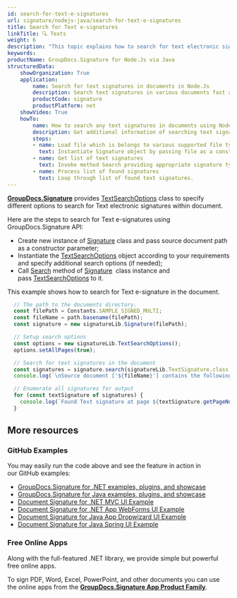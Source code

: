 ```yaml
---
id: search-for-text-e-signatures
url: signature/nodejs-java/search-for-text-e-signatures
title: Search for Text e-signatures
linkTitle: 🔍 Texts
weight: 6
description: "This topic explains how to search for text electronic signatures within the document pages by GroupDocs.Signature API."
keywords: 
productName: GroupDocs.Signature for Node.Js via Java 
structuredData:
    showOrganization: True
    application:    
        name: Search for text signatures in documents in Node.Js    
        description: Search text signatures in various documents fast and easily with Node.Js language and GroupDocs.Signature for Node.Js via Java APIs
        productCode: signature
        productPlatform: net 
    showVideo: True
    howTo:
        name: How to search any text signatures in documents using Node.Js 
        description: Get additional information of searching text signatures in documents with Node.Js
        steps:
        - name: Load file which is belongs to various supported file types.
          text: Instantiate Signature object by passing file as a constructor parameter. You may provide either file path or file stream. 
        - name: Get list of text signatures 
          text: Invoke method Search providing appropriate signature type.
        - name: Process list of found signatures
          text: Loop through list of found text signatures.
---
```

[**GroupDocs.Signature**](https://products.groupdocs.com/signature/nodejs-java) provides [TextSearchOptions](https://reference.groupdocs.com/signature/nodejs-java/com.groupdocs.signature.options/textsearchoptions) class to specify different options to search for Text electronic signatures within document.

Here are the steps to search for Text e-signatures using GroupDocs.Signature API:

* Create new instance of [Signature](https://reference.groupdocs.com/signature/nodejs-java/com.groupdocs.signature/signature) class and pass source document path as a constructor parameter;
* Instantiate the [TextSearchOptions](https://reference.groupdocs.com/signature/nodejs-java/com.groupdocs.signature.options/textsearchoptions) object according to your requirements and specify additional search options (if needed);  
* Call [Search](https://reference.groupdocs.com/signature/nodejs-java/com.groupdocs.signature/signature/search) method of [Signature](https://reference.groupdocs.com/signature/nodejs-java/com.groupdocs.signature/signature)  class instance and pass [TextSearchOptions](https://reference.groupdocs.com/signature/nodejs-java/com.groupdocs.signature.options/textsearchoptions) to it.

This example shows how to search for Text e-signature in the document.

```javascript
  // The path to the documents directory.
  const filePath = Constants.SAMPLE_SIGNED_MULTI; 
  const fileName = path.basename(filePath);
  const signature = new signatureLib.Signature(filePath);

  // Setup search options
  const options = new signatureLib.TextSearchOptions();
  options.setAllPages(true);

  // Search for text signatures in the document
  const signatures = signature.search(signatureLib.TextSignature.class, options).toArray();
  console.log(`\nSource document ['${fileName}'] contains the following text signature(s).`);

  // Enumerate all signatures for output
  for (const textSignature of signatures) {
    console.log(`Found Text signature at page ${textSignature.getPageNumber()} with type [${textSignature.getSignatureImplementation()}] and text '${textSignature.getText()}'.`);
  }
```


## More resources

### GitHub Examples

You may easily run the code above and see the feature in action in our GitHub examples:

* [GroupDocs.Signature for .NET examples, plugins, and showcase](https://github.com/groupdocs-signature/GroupDocs.Signature-for-.NET)
* [GroupDocs.Signature for Java examples, plugins, and showcase](https://github.com/groupdocs-signature/GroupDocs.Signature-for-Java)
* [Document Signature for .NET MVC UI Example](https://github.com/groupdocs-signature/GroupDocs.Signature-for-.NET-MVC)
* [Document Signature for .NET App WebForms UI Example](https://github.com/groupdocs-signature/GroupDocs.Signature-for-.NET-WebForms)
* [Document Signature for Java App Dropwizard UI Example](https://github.com/groupdocs-signature/GroupDocs.Signature-for-Java-Dropwizard)
* [Document Signature for Java Spring UI Example](https://github.com/groupdocs-signature/GroupDocs.Signature-for-Java-Spring)

### Free Online Apps

Along with the full-featured .NET library, we provide simple but powerful free online apps.

To sign PDF, Word, Excel, PowerPoint, and other documents you can use the online apps from the **[GroupDocs.Signature App Product Family](https://products.groupdocs.app/signature/family)**.